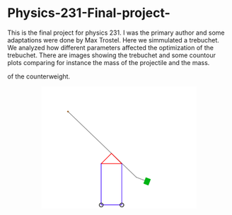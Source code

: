 # Physics-231-Final-project-
This is the final project for physics 231. I was the primary author and some adaptations were done by Max Trostel.
Here we simmulated a trebuchet. We analyzed how different parameters 
affected the optimization of the trebuchet. 
There are images showing the trebuchet and some countour plots
comparing for instance the mass of the projectile and the mass.

of the counterweight. 
<p align="center">
  <img src="https://github.com/NylaWorker/Physics-231-Final-project-/blob/master/FinalMathematica/Screen%20Shot%202017-03-24%20at%205.10.44%20PM.png" width="350"/>
</p>
